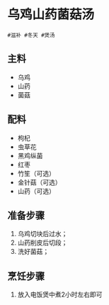 # 乌鸡山药菌菇汤

```
#滋补 #冬天 #煲汤
```

## 主料

- 乌鸡
- 山药
- 菌菇

## 配料

- 枸杞
- 虫草花
- 黑鸡纵菌
- 红枣
- 竹笙（可选）
- 金针菇（可选）
- 山药（可选）

## 准备步骤

1. 乌鸡切块后过水；
2. 山药削皮后切段；
3. 洗好菌菇；

## 烹饪步骤 

1. 放入电饭煲中煮2小时左右即可